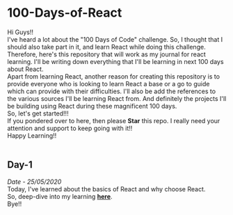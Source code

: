 # 100-Days-of-React
Hi Guys!!</br>
I've heard a lot about the "100 Days of Code" challenge. So, I thought that I should also take part in it, and learn React while doing this challenge. Therefore, here's this repository that will work as my journal for react learning. I'll be writing down everything that I'll be learning in next 100 days about React.</br>
Apart from learning React, another reason for creating this repository is to provide everyone who is looking to learn React a base or a go to guide which can provide with their difficulties. I'll also be add the references to the various sources I'll be learning React from. And definitely the projects I'll be building using React during these magnificent 100 days.</br>
So, let's get started!!!</br>
If you pondered over to here, then please **Star** this repo. I really need your attention and support to keep going with it!!</br>
Happy Learning!!</br>
</br>
## Day-1
*Date - 25/05/2020*</br>
Today, I've learned about the basics of React and why choose React.</br>
So, deep-dive into my learning [**here**](https://github.com/noobyogi0010/100-Days-of-React/blob/master/Day%201/IntroductionToReact.md).</br>
Bye!!</br>
